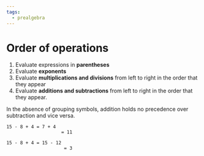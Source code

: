 ```yaml
---
tags:
  - prealgebra
---
```


# Order of operations

1. Evaluate expressions in **parentheses**
1. Evaluate **exponents**
1. Evaluate **multiplications and divisions** from left to right in the order
   that they appear
1. Evaluate **additions and subtractions** from left to right in the order that
   they appear.

In the absence of grouping symbols, addition holds no precedence over
subtraction and vice versa.

```
15 - 8 + 4 = 7 + 4
					= 11
```

```
15 - 8 + 4 = 15 - 12
					 = 3
```
